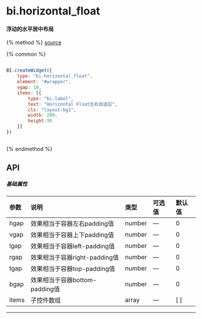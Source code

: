 # bi.horizontal_float

#### 浮动的水平居中布局

{% method %}
[source](https://jsfiddle.net/fineui/91rd0zpe/)

{% common %}
```javascript

BI.createWidget({
    type: "bi.horizontal_float",
    element: "#wrapper",
    vgap: 10,
    items: [{
        type: "bi.label",
        text: "Horizontal Float左右自适应",
        cls: "layout-bg1",
        width: 200,
        height:30
    }]
})



```

{% endmethod %}


## API
##### 基础属性
| 参数    | 说明                           | 类型       | 可选值 | 默认值
| :------ |:-------------                  | :-----     | :----|:----
| hgap    | 效果相当于容器左右padding值    |    number  | — |  0  |
| vgap    | 效果相当于容器上下padding值    |    number  | — |  0  |
| lgap    | 效果相当于容器left-padding值   |    number  | — |  0  |
| rgap    | 效果相当于容器right-padding值  |    number  | — |  0  |
| tgap    | 效果相当于容器top-padding值    |    number  | — |  0  |
| bgap    | 效果相当于容器bottom-padding值 |    number  | — |  0  |
| items | 子控件数组     |    array | — |[ ]  | 


---